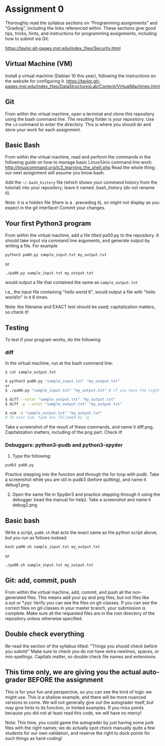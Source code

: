 # Assignment 0
Thoroughly read the syllabus sections on "Programming assignments" and "Grading", including the links referenced within. 
These sections give good tips, tricks, hints, and instructions for programming assignments, including how to submit via Git: 

https://taylor.git-pages.mst.edu/index_files/Security.html

## Virtual Machine (VM)
Install a virtual machine (Debian 10 this year), following the instructions on the website for configuring it.
https://taylor.git-pages.mst.edu/index_files/DataStructuresLab/Content/VirtualMachines.html

## Git
From within the virtual machine, open a terminal and clone this repository using the bash command line.
The resulting folder is your repository.
Use the `cd` command to enter the directory. 
This is where you should do and store your work for each assignment.

## Basic Bash
From within the virtual machine, read and perform the commands in the following guide on how to manage basic Linux/Unix command line work:
http://linuxcommand.org/lc3_learning_the_shell.php 
Read the whole thing; our next assignment will assume you know bash.

Add the `~/.bash_history` file (which shows your command history from the tutorial) into your repository; 
leave it named .bash_history (do not rename it).

Note: it is a hidden file (there is a . preceding it), so might not display as you expect in the git interface!
Commit your changes.

## Your first Python3 program
From within the virtual machine, add a file titled pa00.py to the repository.
It should take input via command line arguments, and generate output by writing a file.
For example

`python3 pa00.py sample_input.txt my_output.txt`

or 

`./pa00.py sample_input.txt my_output.txt`

would output a file that contained the same as `sample_output.txt`

I.e., the input file containing "hello world 6", would output a file with "hello world\n" in it 6 times.

Note: the filename and EXACT text should be used; capitalization matters, so check it!

## Testing
To test if your program works, do the following:

### diff
In the virtual machine, run at the bash command line:
```sh
$ cat sample_output.txt

$ python3 pa00.py "sample_input.txt" "my_output.txt"
or
$ ./pa00.py "sample_input.txt" "my_output.txt" # if you have the right shebang at the top of your file, and it is executable.

$ diff --color "sample_output.txt" "my_output.txt"
$ diff -y --color "sample_output.txt" "my_output.txt"

$ vim -d "sample_output.txt" "my_output.txt"
# To exit vim, type esc followed by :q
```
Take a screenshot of the result of these commands, and name it diff.png.
Capitalization matters, including of the png part. 
Check it!

### Debuggers: python3-pudb and python3-spyder 
1. Type the following:

```sh
pudb3 pa00.py
```
Practice stepping into the function and through the for loop with pudb.
Take a screenshot while you are stil in pudb3 (before quitting), and name it debug1.png.

2. Open the same file in Spyder3 and practice stepping through it using the debugger 
(read the manual for help).
Take a screenshot and name it debug2.png

## Basic bash 
Write a script, `pa00.sh` that acts the exact same as the python script above, 
but you run as follows instead:

`bash pa00.sh sample_input.txt my_output.txt`

or 

`./pa00.sh sample_input.txt my_output.txt`

## Git: add, commit, push
From within the virtual machine, add, commit, and push all the non-generated files. 
This means add your py and png files, but not files like a.out or *.pyc
Verify you can see the files on git-classes.
If you can see the correct files on git-classes in your master branch, your submission is complete.
Make sure all the requested files are in the root directory of the repository unless otherwise specified.

## Double check everything
Re-read the section of the syllabus titled: 
"Things you should check before you submit"
Make sure to check you do not have extra newlines, spaces, or mis-spellings.
Capitals matter, so double check file names and extensions.

## This time only, we are giving you the actual auto-grader BEFORE the assignment
This is for your fun and perspective, so you can see the kind of logic we might use.
This is a shallow example, and there will be more nuanced versions to come.
We will not generally give out the autograder itself, but may give hints to its function, or limited examples.
If you miss points because you did not at least read this code, we will have no mercy! 

Note: This time, you could game the autograder by just having some junk files with the right names; we do actually spot check manually quite a few students for our own validation, and reserve the right to dock points for such things as hard-coding! 

